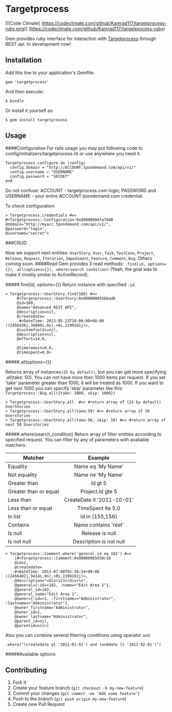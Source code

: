 # Targetprocess

[![Code Climate]
(https://codeclimate.com/github/Kamrad117/targetprocess-ruby.png)]
(https://codeclimate.com/github/Kamrad117/targetprocess-ruby)

Gem provides ruby interface for interaction with 
[Targetprocess](http://www.targetprocess.com/) through REST api.
In development now!
## Installation

Add this line to your application's Gemfile:

    gem 'targetprocess'

And then execute:

    $ bundle

Or install it yourself as:

    $ gem install targetprocess

## Usage

####Configuration
For rails usage you may put following code to 
config/initializers/targetprocess.rb or use anywhere you need it.

    Targetprocess.configure do |config|
      config.domain = "http://ACCOUNT.tpondemand.com/api/v1/"
      config.username = "USERNAME"
      config.password = "SECRET"
    end  
    
Do not confuse: ACCOUNT - targetprocess.com login;
PASSWORD and USERNAME - your entire ACCOUNT.tpondemand.com credential.   
    
To check configuration:

    > Targetprocess.credentials #=> 
    #<Targetprocess::Configuration:0x00000004fa7b80
    @domain="http://myacc.tpondemand.com/api/v1/",
    @password="login",
    @username="secret">

###CRUD

Now we support next entities: `UserStory`, `User`, `Task`, `TestCase`, `Project`,
`Release`, `Request`, `Iteration`, `Impediment`, `Feature`, `Comment`, `Bug`.
Others coming soon.
####Read
Gem provides 3 read methods: `.find(id, options={})`, `.all(options={})`, 
`.where(search condition)`
(Yeah, the goal was to make it mostly similar to ActiveRecord).

#####.find(id, options={})
Return instance with specified `:id`.

    > Targetprocess::UserStory.find(160) #=>
         #<Targetprocess::UserStory:0x00000005566ad0
         @id=160,
         @name="Advanced REST API",
         @description=nil,
         @createdate=
          #<DateTime: 2013-05-23T10:00:00+00:00 ((2456436j,36000s,0n),+0s,2299161j)>,
         @customfields=nil,
         @description=nil,
         @effort=14.0,
            . . . .
         @timeremain=0.0,
         @timespent=0.0>

#####.all(options={})

Returns array of instances`(25 by default)`, but you can get more
specifying .all(take: 50). You can not have more then 1000 items per request. 
If you set 'take' parameter greater than 1000, it will be treated as 1000.
If you want to get next 1000 you can specify 'skip' parameter like this:
`Targetprocess::Bug.all({take: 1000, skip: 1000})`

    > Targetprocess::UserStory.all  #=> #return array of (25 by default) UserStories
    > Targetprocess::UserStory.all(take:50) #=> #return array of 50 Userstories
    > Targetprocess::UserStory.all(take:50, skip: 50) #=> #return array of next 50 Userstories
    
#####.where(search_condition)
Return array of filter entities according to specified request. 
You can filter by any of parameters with avaliable matchers:

| Matcher       | Example       | 
| ------------- |:-------------:| 
Equality| Name eq 'My Name'
Not equality|	Name ne 'My Name'
Greater than|	Id gt 5
Greater than or equal|	Project.Id gte 5
Less than|	CreateDate lt '2011-10-01'
Less than or equal|	TimeSpent lte 5.0
In list	|Id in (155,156)
Contains	|Name contains 'rest'
Is null	|Release is null
Is not null|	Description is not null    

    > Targetprocess::Comment.where('general.id eq 182') #=> 
        [#<Targetprocess::Comment:0x00000005658c18
        @id=2,
        @createdate=
        #<DateTime: 2013-07-08T02:36:54+00:00 ((2456482j,9414s,0n),+0s,2299161j)>,
        @description="<div>123</div>\n",
        @general={:id=>182, :name=>"Edit Area 1"},
        @general_id=182,
        @general_name="Edit Area 1",
        @owner={:id=>1, :firstname=>"Administrator", :lastname=>"Administrator"},
        @owner_firstname="Administrator",
        @owner_id=1,
        @owner_lastname="Administrator",
        @parent_id=nil,
        @parentid=nil>]

Also you can combine several filtering conditions using operator `and`:

`.where("(createdate gt '2011-01-01') and (enddate lt '2011-02-01')")`

#####Available options



## Contributing

1. Fork it
2. Create your feature branch (`git checkout -b my-new-feature`)
3. Commit your changes (`git commit -am 'Add some feature'`)
4. Push to the branch (`git push origin my-new-feature`)
5. Create new Pull Request
